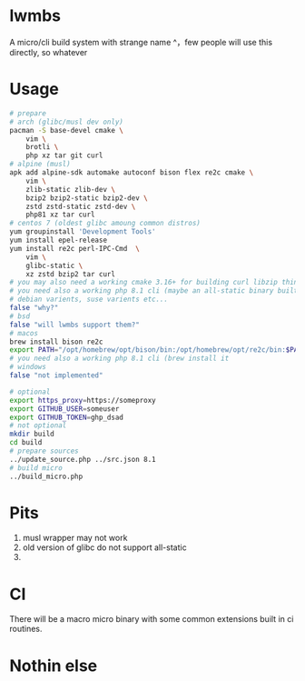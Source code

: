 # lwmbs

A micro/cli build system with strange name ^，few people will use this directly, so whatever

# Usage

```bash
# prepare
# arch (glibc/musl dev only)
pacman -S base-devel cmake \
    vim \
    brotli \
    php xz tar git curl
# alpine (musl)
apk add alpine-sdk automake autoconf bison flex re2c cmake \
    vim \
    zlib-static zlib-dev \
    bzip2 bzip2-static bzip2-dev \
    zstd zstd-static zstd-dev \
    php81 xz tar curl
# centos 7 (oldest glibc amoung common distros)
yum groupinstall 'Development Tools'
yum install epel-release
yum install re2c perl-IPC-Cmd  \
    vim \
    glibc-static \
    xz zstd bzip2 tar curl
# you may also need a working cmake 3.16+ for building curl libzip things
# you need also a working php 8.1 cli (maybe an all-static binary built in alpine?)
# debian varients, suse varients etc...
false "why?"
# bsd
false "will lwmbs support them?"
# macos
brew install bison re2c
export PATH="/opt/homebrew/opt/bison/bin:/opt/homebrew/opt/re2c/bin:$PATH"
# you need also a working php 8.1 cli (brew install it
# windows
false "not implemented"
```

```bash
# optional
export https_proxy=https://someproxy
export GITHUB_USER=someuser
export GITHUB_TOKEN=ghp_dsad
# not optional
mkdir build
cd build
# prepare sources
../update_source.php ../src.json 8.1
# build micro
../build_micro.php
```

# Pits

1. musl wrapper may not work
2. old version of glibc do not support all-static
3. 

# CI

There will be a macro micro binary with some common extensions built in ci routines.

# Nothin else
